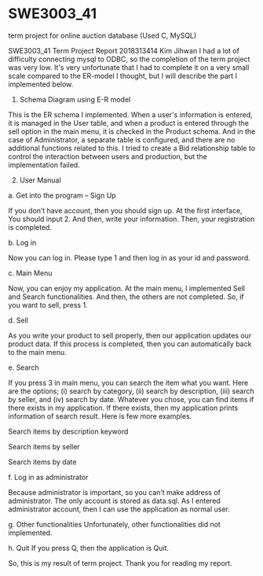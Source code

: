 # SWE3003_41
term project for online auction database (Used C, MySQL)



SWE3003_41 Term Project Report
 2018313414
Kim Jihwan
I had a lot of difficulty connecting mysql to ODBC, so the completion of the term project was very low. It's very unfortunate that I had to complete it on a very small scale compared to the ER-model I thought, but I will describe the part I implemented below.
1.	Schema Diagram using E-R model
 
This is the ER schema I implemented. When a user's information is entered, it is managed in the User table, and when a product is entered through the sell option in the main menu, it is checked in the Product schema. And in the case of Administrator, a separate table is configured, and there are no additional functions related to this.
I tried to create a Bid relationship table to control the interaction between users and production, but the implementation failed.

2.	User Manual

a.	Get into the program – Sign Up
  
If you don’t have account, then you should sign up. At the first interface, You should input 2. And then, write your information. Then, your registration is completed.

b.	Log in
 

  Now you can log in. Please type 1 and then log in as your id and password.

c.	Main Menu
 
  Now, you can enjoy my application. At the main menu, I implemented Sell and Search functionalities. And then, the others are not completed. So, if you want to sell, press 1.

d.	Sell
 
As you write your product to sell properly, then our application updates our product data. If this process is completed, then you can automatically back to the main menu.

e.	Search
 
If you press 3 in main menu, you can search the item what you want. Here are the options; (i) search by category, (ii) search by description, (iii) search by seller, and (iv) search by date. Whatever you chose, you can find items if there exists in my application.
If there exists, then my application prints information of search result.
Here is few more examples.

 
Search items by description keyword
 
Search items by seller
 
Search items by date

f.	Log in as administrator
 
Because administrator is important, so you can’t make address of administrator. The only account is stored as data.sql. As I entered administrator account, then I can use the application as normal user.

g.	Other functionalities
Unfortunately, other functionalities did not implemented.
 
  

h.	Quit
If you press Q, then the application is Quit.
 

So, this is my result of term project. Thank you for reading my report.
